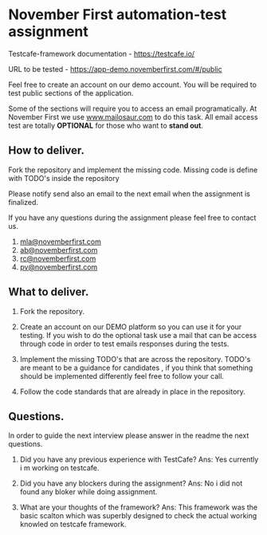 # November First automation-test assignment

Testcafe-framework documentation - https://testcafe.io/


URL to be tested - https://app-demo.novemberfirst.com/#/public

Feel free to create an account on our demo account. You will be required to test public sections of the application.

Some of the sections will require you to access an email programatically. At November First we use www.mailosaur.com
to do this task. All email access test are totally **OPTIONAL** for those who want to **stand out**. 

## How to deliver.
Fork the repository and implement the missing code. Missing code is define with TODO's inside the repository

Please notify send also an email to the next email when the assignment is finalized.

If you have any questions during the assignment please feel free to contact us.

1. mla@novemberfirst.com
2. ab@novemberfirst.com
3. rc@novemberfirst.com
4. pv@novemberfirst.com

## What to deliver.

1. Fork the repository.
   
2. Create an account on our DEMO platform so you can use it for your testing. If you wish to do the optional task use a mail that can be access through code in order to test emails responses during the tests.
3. Implement the missing TODO's that are across the repository. TODO's are meant to be a guidance for candidates
, if you think that something should be implemented differently feel free to follow your call.
4. Follow the code standards that are already in place in the repository.

## Questions.

In order to guide the next interview please answer in the readme the next questions.

1. Did you have any previous experience with TestCafe?
Ans: Yes currently i m working on testcafe.

2. Did you have any blockers during the assignment?
Ans: No i did not found any bloker while doing assignment.
3. What are your thoughts of the framework?
Ans: This framework was the basic scalton which was superbly designed to check the actual working knowled on testcafe framework.